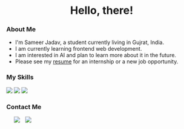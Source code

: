 <h1 align="center">
  <b>Hello, there!</b>
</h1>

<h3>About Me</h3>

- I'm Sameer Jadav, a student currently living in Gujrat, India.
- I am currently learning frontend web development.
- I am interested in AI and plan to learn more about it in the future.
- Please see my [resume](link) for an internship or a new job opportunity.

<h3>My Skills </h3>

<p>
<div>
  <img src="https://img.shields.io/badge/-HTML-c58545?style=for-the-badge&logo=html5&logoColor=c58545&labelColor=282828">
  <img src="https://img.shields.io/badge/-CSS-d1a01f?style=for-the-badge&logo=css3&logoColor=d1a01f&labelColor=282828">
  <img src="https://img.shields.io/badge/JavaScript-323330?style=for-the-badge&logo=javascript&logoColor=F7DF1E">
</div>
</p>

<h3>Contact Me</h3>

<div class="icons-social" style="margin-left: 10px;">
  <a style="margin-left: 10px;"  target="_blank" href="https://www.linkedin.com/in/sameer-jadav-6807a6258"><img src="https://img.icons8.com/doodle/40/000000/linkedin--v2.png"></a>
  <a style="margin-left: 10px;" target="_blank" href="https://twitter.com/SameerJadav_"><img src="https://img.icons8.com/doodle/1x/twitter-squared--v2.png" ></a>
</div>
